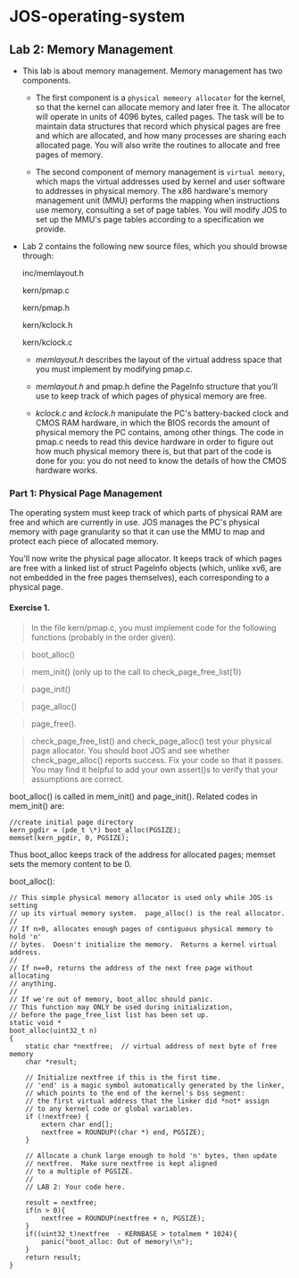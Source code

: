 # JOS-operating-system

## Lab 2: Memory Management

* This lab is about memory management. Memory management has two components. 

  *  The first component is a `physical memeory allocator` for the kernel, so that the kernel can allocate memory and later free it. The allocator will operate in units of 4096 bytes, called pages. The task will be to maintain data structures that record which physical pages are free and which are allocated, and how many processes are sharing each allocated page. You will also write the routines to allocate and free pages of memory.

  *  The second component of memory management is `virtual memory`, which maps the virtual addresses used by kernel and user software to addresses in physical memory. The x86 hardware's memory management unit (MMU) performs the mapping when instructions use memory, consulting a set of page tables. You will modify JOS to set up the MMU's page tables according to a specification we provide.

* Lab 2 contains the following new source files, which you should browse through:

  inc/memlayout.h
  
  kern/pmap.c
  
  kern/pmap.h
  
  kern/kclock.h
  
  kern/kclock.c

  *  *memlayout.h* describes the layout of the virtual address space that you must implement by modifying pmap.c. 

  *  *memlayout.h* and pmap.h define the PageInfo structure that you'll use to keep track of which pages of physical memory are free. 

  *  *kclock.c* and *kclock.h* manipulate the PC's battery-backed clock and CMOS RAM hardware, in which the BIOS records the amount of physical memory the PC contains, among other things. The code in pmap.c needs to read this device hardware in order to figure out how much physical memory there is, but that part of the code is done for you: you do not need to know the details of how the CMOS hardware works.

### Part 1: Physical Page Management

The operating system must keep track of which parts of physical RAM are free and which are currently in use. JOS manages the PC's physical memory with page granularity so that it can use the MMU to map and protect each piece of allocated memory.

You'll now write the physical page allocator. It keeps track of which pages are free with a linked list of struct PageInfo objects (which, unlike xv6, are not embedded in the free pages themselves), each corresponding to a physical page.

#### Exercise 1.

>In the file kern/pmap.c, you must implement code for the following functions (probably in the order given). 

>boot_alloc()

>mem_init() (only up to the call to check_page_free_list(1))

>page_init()

>page_alloc() 

>page_free(). 

>check_page_free_list() and check_page_alloc() test your physical page allocator. You should boot JOS and see whether check_page_alloc() reports success. Fix your code so that it passes. You may find it helpful to add your own assert()s to verify that your assumptions are correct.

boot_alloc() is called in mem_init() and page_init(). Related codes in mem_init() are:
```{r}
//create initial page directory
kern_pgdir = (pde_t \*) boot_alloc(PGSIZE); 
memset(kern_pgdir, 0, PGSIZE);
```
Thus boot_alloc keeps track of the address for allocated pages; memset sets the memory content to be 0.

boot_alloc():
```{r}
// This simple physical memory allocator is used only while JOS is setting
// up its virtual memory system.  page_alloc() is the real allocator.
//
// If n>0, allocates enough pages of contiguous physical memory to hold 'n'
// bytes.  Doesn't initialize the memory.  Returns a kernel virtual address.
//
// If n==0, returns the address of the next free page without allocating
// anything.
//
// If we're out of memory, boot_alloc should panic.
// This function may ONLY be used during initialization,
// before the page_free_list list has been set up.
static void *
boot_alloc(uint32_t n)
{
	static char *nextfree;	// virtual address of next byte of free memory
	char *result;

	// Initialize nextfree if this is the first time.
	// 'end' is a magic symbol automatically generated by the linker,
	// which points to the end of the kernel's bss segment:
	// the first virtual address that the linker did *not* assign
	// to any kernel code or global variables.
	if (!nextfree) {
		extern char end[];
		nextfree = ROUNDUP((char *) end, PGSIZE);
	}

	// Allocate a chunk large enough to hold 'n' bytes, then update
	// nextfree.  Make sure nextfree is kept aligned
	// to a multiple of PGSIZE.
	//
	// LAB 2: Your code here.
	
	result = nextfree;
	if(n > 0){
		nextfree = ROUNDUP(nextfree + n, PGSIZE);
	}
	if((uint32_t)nextfree  - KERNBASE > totalmem * 1024){
		panic("boot_alloc: Out of memory!\n");
	}
	return result;
}
```
